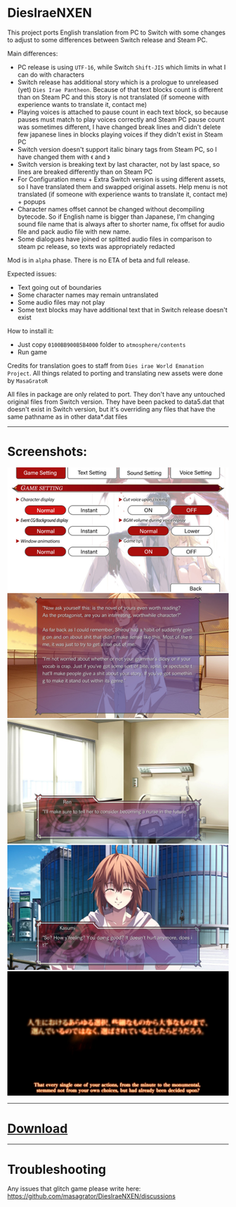 # DiesIraeNXEN

This project ports English translation from PC to Switch with some changes to adjust to some differences between Switch release and Steam PC.

Main differences:
- PC release is using `UTF-16`, while Switch `Shift-JIS` which limits in what I can do with characters
- Switch release has additional story which is a prologue to unreleased (yet) `Dies Irae Pantheon`. Because of that text blocks count is different than on Steam PC and this story is not translated (if someone with experience wants to translate it, contact me)
- Playing voices is attached to pause count in each text block, so because pauses must match to play voices correctly and Steam PC pause count was sometimes different, I have changed break lines and didn't delete few japanese lines in blocks playing voices if they didn't exist in Steam PC
- Switch version doesn't support italic binary tags from Steam PC, so I have changed them with `《` and `》`
- Switch version is breaking text by last character, not by last space, so lines are breaked differently than on Steam PC
- For Configuration menu + Extra Switch version is using different assets, so I have translated them and swapped original assets. Help menu is not translated (if someone with experience wants to translate it, contact me) + popups
- Character names offset cannot be changed without decompiling bytecode. So if English name is bigger than Japanese, I'm changing sound file name that is always after to shorter name, fix offset for audio file and pack audio file with new name.
- Some dialogues have joined or splitted audio files in comparison to steam pc release, so texts was appropriately redacted

Mod is in `alpha` phase. There is no ETA of beta and full release.

Expected issues:
- Text going out of boundaries
- Some character names may remain untranslated
- Some audio files may not play
- Some text blocks may have additional text that in Switch release doesn't exist

How to install it:
- Just copy `0100BB900B5B4000` folder to `atmosphere/contents`
- Run game

Credits for translation goes to staff from `Dies irae World Emanation Project`.
All things related to porting and translating new assets were done by `MasaGratoR`

All files in package are only related to port. They don't have any untouched original files from Switch version. They have been packed to data5.dat that doesn't exist in Switch version, but it's overriding any files that have the same pathname as in other data*.dat files

---

# Screenshots:

![Config](https://github.com/masagrator/DiesIraeNXEN/raw/main/Images/2020122717575200-88DABD6BF029E4019C69DC28281AC19B.jpg)
![SCR1](https://github.com/masagrator/DiesIraeNXEN/raw/main/Images/2020122717585500-88DABD6BF029E4019C69DC28281AC19B.jpg)
![SCR2](https://github.com/masagrator/DiesIraeNXEN/raw/main/Images/2020122717590700-88DABD6BF029E4019C69DC28281AC19B.jpg)
![SCR3](https://github.com/masagrator/DiesIraeNXEN/raw/main/Images/2020122717591900-88DABD6BF029E4019C69DC28281AC19B.jpg)
![SCR4](https://github.com/masagrator/DiesIraeNXEN/raw/main/Images/2020122718005000-88DABD6BF029E4019C69DC28281AC19B.jpg)

---

# [Download](https://drive.google.com/file/d/1X2ayeIGz9NOLdtGg23SQuMnaUdbZ3SHk/view?usp=sharing)

---

# Troubleshooting

Any issues that glitch game please write here:
https://github.com/masagrator/DiesIraeNXEN/discussions
